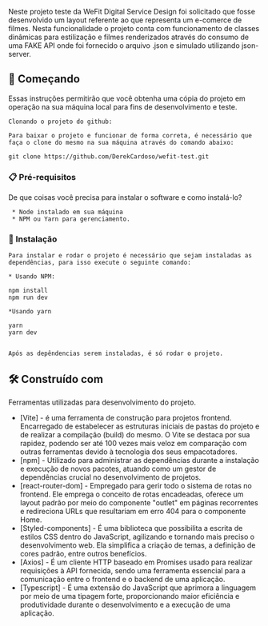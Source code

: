 Neste projeto teste da WeFit Digital Service Design foi solicitado que fosse desenvolvido um layout referente ao que representa um e-comerce de filmes. Nesta funcionalidade o projeto conta com funcionamento de classes dinâmicas para estilização e filmes renderizados através do consumo de uma FAKE API onde foi fornecido o arquivo .json e simulado utilizando json-server.

## 🚀 Começando

Essas instruções permitirão que você obtenha uma cópia do projeto em operação na sua máquina local para fins de desenvolvimento e teste.

```
Clonando o projeto do github:

Para baixar o projeto e funcionar de forma correta, é necessário que faça o clone do mesmo na sua máquina através do comando abaixo:

git clone https://github.com/DerekCardoso/wefit-test.git

```

### 📋 Pré-requisitos

De que coisas você precisa para instalar o software e como instalá-lo?

```
 * Node instalado em sua máquina
 * NPM ou Yarn para gerenciamento.

```

### 🔧 Instalação

```
Para instalar e rodar o projeto é necessário que sejam instaladas as dependências, para isso execute o seguinte comando:

* Usando NPM:

npm install
npm run dev

*Usando yarn

yarn
yarn dev


Após as depêndencias serem instaladas, é só rodar o projeto.

```

## 🛠️ Construído com

Ferramentas utilizadas para desenvolvimento do projeto.

- [Vite] - é uma ferramenta de construção para projetos frontend. Encarregado de estabelecer as estruturas iniciais de pastas do projeto e de realizar a compilação (build) do mesmo. O Vite se destaca por sua rapidez, podendo ser até 100 vezes mais veloz em comparação com outras ferramentas devido à tecnologia dos seus empacotadores.
- [npm] - Utilizado para administrar as dependências durante a instalação e execução de novos pacotes, atuando como um gestor de dependências crucial no desenvolvimento de projetos.
- [react-router-dom] - Empregado para gerir todo o sistema de rotas no frontend. Ele emprega o conceito de rotas encadeadas, oferece um layout padrão por meio do componente "outlet" em páginas recorrentes e redireciona URLs que resultariam em erro 404 para o componente Home.
- [Styled-components] - É uma biblioteca que possibilita a escrita de estilos CSS dentro do JavaScript, agilizando e tornando mais preciso o desenvolvimento web. Ela simplifica a criação de temas, a definição de cores padrão, entre outros benefícios.
- [Axios] - É um cliente HTTP baseado em Promises usado para realizar requisições à API fornecida, sendo uma ferramenta essencial para a comunicação entre o frontend e o backend de uma aplicação.
- [Typescript] - É uma extensão do JavaScript que aprimora a linguagem por meio de uma tipagem forte, proporcionando maior eficiência e produtividade durante o desenvolvimento e a execução de uma aplicação.
